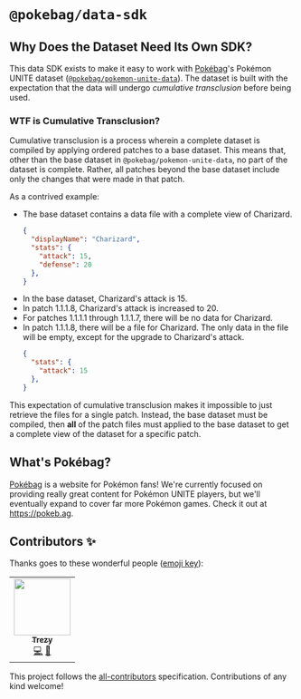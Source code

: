 # `@pokebag/data-sdk`

## Why Does the Dataset Need Its Own SDK?

This data SDK exists to make it easy to work with [Pokébag](https://pokeb.ag)'s Pokémon UNITE dataset ([`@pokebag/pokemon-unite-data`](https://github.com/pokebag/pokemon-unite-data)). The dataset is built with the expectation that the data will undergo _cumulative transclusion_ before being used.

### WTF is Cumulative Transclusion?

Cumulative transclusion is a process wherein a complete dataset is compiled by applying ordered patches to a base dataset. This means that, other than the base dataset in `@pokebag/pokemon-unite-data`, no part of the dataset is complete. Rather, all patches beyond the base dataset include only the changes that were made in that patch.

As a contrived example:

* The base dataset contains a data file with a complete view of Charizard.
    ```json
    {
      "displayName": "Charizard",
      "stats": {
        "attack": 15,
        "defense": 20
      },
    }
    ```
* In the base dataset, Charizard's attack is 15.
* In patch 1.1.1.8, Charizard's attack is increased to 20.
* For patches 1.1.1.1 through 1.1.1.7, there will be no data for Charizard.
* In patch 1.1.1.8, there will be a file for Charizard. The only data in the file will be empty, except for the upgrade to Charizard's attack.
    ```json
    {
      "stats": {
        "attack": 15
      },
    }
    ```

This expectation of cumulative transclusion makes it impossible to just retrieve the files for a single patch. Instead, the base dataset must be compiled, then **all** of the patch files must applied to the base dataset to get a complete view of the dataset for a specific patch.

## What's Pokébag?
[Pokébag](https://pokeb.ag) is a website for Pokémon fans! We're currently focused on providing really great content for Pokémon UNITE players, but we'll eventually expand to cover far more Pokémon games. Check it out at https://pokeb.ag.

## Contributors ✨

Thanks goes to these wonderful people ([emoji key](https://allcontributors.org/docs/en/emoji-key)):

<!-- ALL-CONTRIBUTORS-LIST:START - Do not remove or modify this section -->
<!-- prettier-ignore-start -->
<!-- markdownlint-disable -->
<table>
  <tr>
    <td align="center"><a href="http://trezy.com/"><img src="https://avatars.githubusercontent.com/u/442980?v=4?s=100" width="100px;" alt=""/><br /><sub><b>Trezy</b></sub></a><br /><a href="https://github.com/Pokebag/pokemon-unite-data/commits?author=trezy" title="Code">💻</a> <a href="#data-trezy" title="Data">🔣</a></td>
  </tr>
</table>

<!-- markdownlint-restore -->
<!-- prettier-ignore-end -->

<!-- ALL-CONTRIBUTORS-LIST:END -->

This project follows the [all-contributors](https://github.com/all-contributors/all-contributors) specification. Contributions of any kind welcome!
